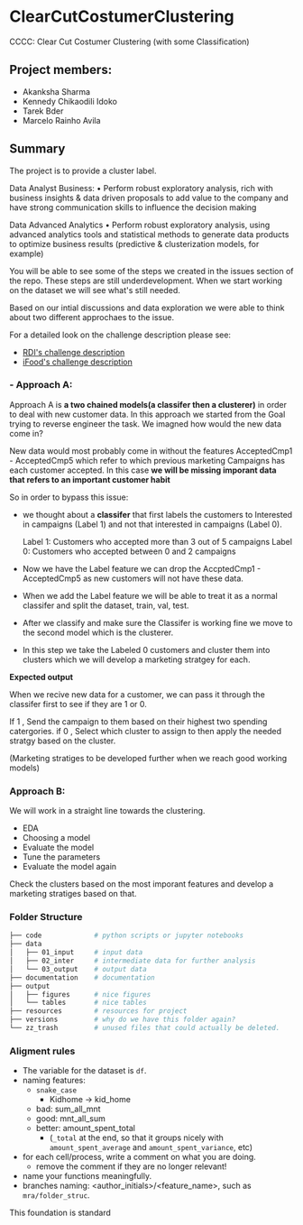 # ClearCutCostumerClustering
CCCC: Clear Cut Costumer Clustering (with some Classification)

## Project members: 

- Akanksha Sharma 
- Kennedy Chikaodili Idoko 
- Tarek Bder 
- Marcelo Rainho Avila 

## Summary
The project is to provide a cluster label.

Data Analyst Business:
• Perform robust exploratory analysis, rich with business insights & data driven proposals to add value to the company and have strong communication skills to influence the decision making

Data Advanced Analytics
• Perform robust exploratory analysis, using advanced analytics tools and statistical methods to generate data products to optimize business results (predictive & clusterization models, for example)

You will be able to see some of the steps we created in the issues section of the repo. These steps are still underdevelopment. When we start working on the dataset we will see what's still needed.

Based on our intial discussions and data exploration we were able to think about two different approchaes to the issue.

For a detailed look on the challenge description please see: 
- [RDI's challenge description](./resources/REDI_Challenge_Description.md)
- [iFood's challenge description](./resources/iFood_Challenge_Description.md)


### - Approach A:

Approach A is **a two chained models(a classifer then a clusterer)** in order to deal with new customer data. In this approach we started from the Goal trying to reverse engineer the task. We imagned how would the new data come in?

New data would most probably come in without the features AcceptedCmp1 - AcceptedCmp5 which refer to which previous marketing Campaigns has each customer accepted.
In this case **we will be missing imporant data that refers to an important customer habit** 

So in order to bypass this issue:

- we thought about a **classifer** that first labels the customers to Interested in campaigns (Label 1) and not that interested in campaigns (Label 0).

    Label 1: Customers who accepted more than 3 out of 5 campaigns
    Label 0: Customers who accepted between 0 and 2 campaigns

- Now we have the Label feature we can drop the AccptedCmp1 - AcceptedCmp5 as new customers will not have these data.

- When we add the Label feature we will be able to treat it as a normal classifer and split the dataset, train, val, test.

- After we classify and make sure the Classifer is working fine we move to the second model which is the clusterer.

- In this step we take the Labeled 0 customers and cluster them into clusters which we will develop a marketing stratgey for each.

**Expected output**

When we recive new data for a customer, we can pass it through the classifer first to see if they are 1 or 0.

If 1 , Send the campaign to them based on their highest two spending catergories.
if 0 , Select which cluster to assign to then apply the needed stratgy based on the cluster.

(Marketing stratiges to be developed further when we reach good working models)

### Approach B:

We will work in a straight line towards the clustering.

- EDA
- Choosing a model
- Evaluate the model
- Tune the parameters
- Evaluate the model again

Check the clusters based on the most imporant features and develop a marketing stratiges based on that.



### Folder Structure 
```sh
├── code             # python scripts or jupyter notebooks
├── data
│   ├── 01_input     # input data
│   ├── 02_inter     # intermediate data for further analysis
│   └── 03_output    # output data
├── documentation    # documentation                                               (will it remain empty? surely not, right?)
├── output
│   ├── figures      # nice figures
│   └── tables       # nice tables
├── resources        # resources for project
├── versions         # why do we have this folder again?
└── zz_trash         # unused files that could actually be deleted.
```



### Aligment rules

- The variable for the dataset is `df`.
- naming features:
  -  `snake_case`
      -  Kidhome -> kid_home
  -  bad: sum_all_mnt
  -  good: mnt_all_sum
  -  better: amount_spent_total
     -  (`_total` at the end, so that it groups nicely with `amount_spent_average` and `amount_spent_variance`, etc) 
- for each cell/process, write a comment on what you are doing.
  - remove the comment if they are no longer relevant!
- name your functions meaningfully. 
- branches naming: <author_initials>/<feature_name>, such as `mra/folder_struc`.

 
This foundation is standard 
